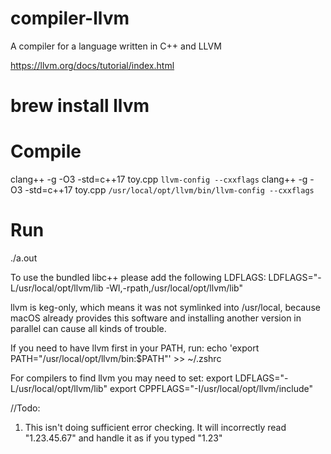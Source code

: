 # compiler-llvm
A compiler for a language written in C++ and LLVM

https://llvm.org/docs/tutorial/index.html


# brew install llvm
# Compile
clang++ -g -O3 -std=c++17 toy.cpp `llvm-config --cxxflags`
clang++ -g -O3 -std=c++17 toy.cpp `/usr/local/opt/llvm/bin/llvm-config --cxxflags`
# Run
./a.out

To use the bundled libc++ please add the following LDFLAGS:
  LDFLAGS="-L/usr/local/opt/llvm/lib -Wl,-rpath,/usr/local/opt/llvm/lib"

llvm is keg-only, which means it was not symlinked into /usr/local,
because macOS already provides this software and installing another version in
parallel can cause all kinds of trouble.

If you need to have llvm first in your PATH, run:
  echo 'export PATH="/usr/local/opt/llvm/bin:$PATH"' >> ~/.zshrc

For compilers to find llvm you may need to set:
  export LDFLAGS="-L/usr/local/opt/llvm/lib"
  export CPPFLAGS="-I/usr/local/opt/llvm/include"

//Todo: 
1. This isn't doing sufficient error checking. It will incorrectly read "1.23.45.67"
   and handle it as if you typed "1.23" 
